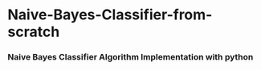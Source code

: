 # Naive-Bayes-Classifier-from-scratch
### Naive Bayes Classifier Algorithm Implementation with python
